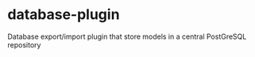 # database-plugin
Database export/import plugin that store models in a central PostGreSQL repository
